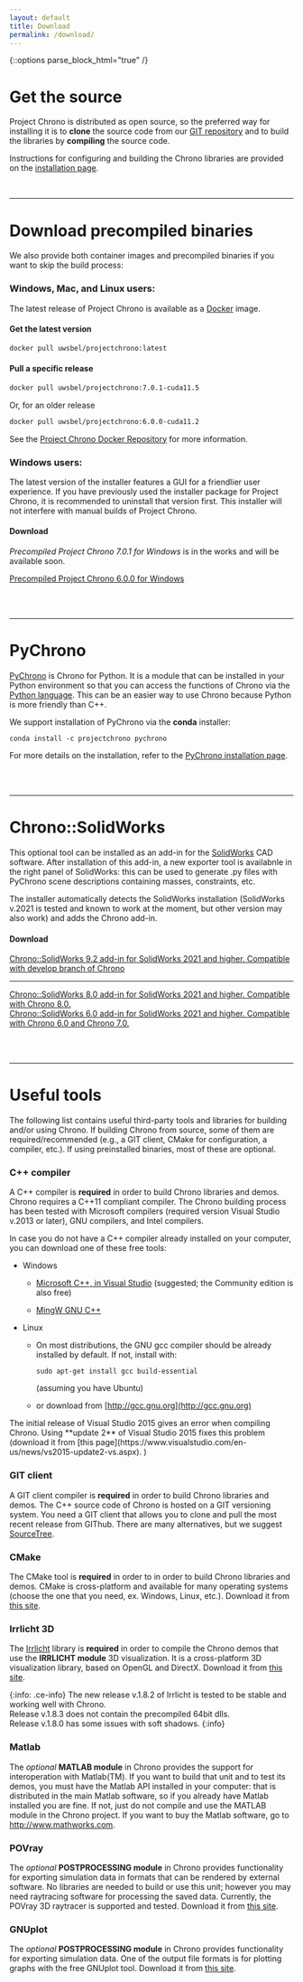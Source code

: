 ```yaml
---
layout: default
title: Download
permalink: /download/
---
```


{::options parse_block_html="true" /}

Get the source
==============

Project Chrono is distributed as open source, so the preferred way for installing it is to **clone** the source code from our [GIT repository](https://github.com/projectchrono/chrono) and to build the libraries by **compiling** the source code.

Instructions for configuring and building the Chrono libraries are provided on the [installation page](http://api.projectchrono.org/development/tutorial_table_of_content_install.html).

<br>

---

Download precompiled binaries
=============================

We also provide both container images and precompiled binaries if you want to skip the build process:

### Windows, Mac, and Linux users:
The latest release of Project Chrono is available as a [Docker](https://www.docker.com/products/docker-desktop) image.
<div class="well">

#### Get the latest version

```sh
docker pull uwsbel/projectchrono:latest
```

#### Pull a specific release
```sh
docker pull uwsbel/projectchrono:7.0.1-cuda11.5
```
Or, for an older release
```sh
docker pull uwsbel/projectchrono:6.0.0-cuda11.2
```

See the [Project Chrono Docker Repository](https://hub.docker.com/repository/docker/uwsbel/projectchrono) for more information. 
</div>

### Windows users:
The latest version of the installer features a GUI for a friendlier user experience. If you have previously used the installer package for Project Chrono, it is recommended to uninstall that version first. This installer will not interfere with manual builds of Project Chrono.

<div class="well">

#### <span class="glyphicon glyphicon-download-alt"></span> Download

_Precompiled Project Chrono 7.0.1 for Windows_ is in the works and will be available soon. 

[Precompiled Project Chrono 6.0.0 for Windows](https://github.com/projectchrono/chrono/releases/download/6.0.0/projectchrono-installer-6.0.0.exe)

</div>



<br />
<br />

---

PyChrono
========

[PyChrono](http://projectchrono.org/pychrono/) is Chrono for Python. It is a module that can be installed in your Python environment so that you can access the functions of Chrono via the [Python language](http://www.python.org). This can be an easier way to use Chrono because Python is more friendly than C++.

We support installation of PyChrono via the **conda** installer:

```
conda install -c projectchrono pychrono
```

For more details on the installation, refer to the 
[PyChrono installation page](http://api.projectchrono.org/pychrono_installation.html).


<br>
<br>


---


Chrono::SolidWorks
==================

This optional tool can be installed as an add-in for the [SolidWorks](http://www.SolidWorks.com) CAD software.
After installation of this add-in, a new exporter tool is availabnle in the right panel of SolidWorks: this can be used to generate .py files with PyChrono scene descriptions containing masses, constraints, etc.

The installer automatically detects the SolidWorks installation (SolidWorks v.2021 is tested and known to work at the moment, but other version may also work) and adds the
Chrono add-in.

<div class="well">
<h4> <span class="glyphicon glyphicon-download-alt"></span> Download</h4>
<a href="http://www.projectchrono.org/assets/installers/ChronoEngine_SolidWorks_v9.2.exe"> Chrono::SolidWorks 9.2 add-in for SolidWorks 2021 and higher. Compatible with develop branch of Chrono</a><br />

---

<a href="http://www.projectchrono.org/assets/installers/ChronoEngine_SolidWorks_v8.0.exe"> Chrono::SolidWorks 8.0 add-in for SolidWorks 2021 and higher. Compatible with Chrono 8.0.</a><br />
<a href="http://www.projectchrono.org/assets/installers/ChronoEngine_SolidWorks_v6.0.exe"> Chrono::SolidWorks 6.0 add-in for SolidWorks 2021 and higher. Compatible with Chrono 6.0 and Chrono 7.0.</a><br />
</div>

<br>
<br>

---


Useful tools
=============================

The following list contains useful third-party tools and libraries for building and/or using Chrono. If building Chrono from source, some of them are required/recommended (e.g., a GIT client, CMake for configuration, a compiler, etc.). If using preinstalled binaries, most of these are optional.


### C++ compiler

A C++ compiler is **required** in order to build
Chrono libraries and demos. Chrono requires a C++11 compliant compiler. The Chrono building process has been tested with Microsoft compilers (required version Visual Studio v.2013 or later), GNU compilers, and Intel compilers.

<div class="ce-info">

In case you do not have a C++ compiler already installed on your computer, you can download one of these free tools:

* Windows

  * [Microsoft C++, in Visual Studio](https://www.visualstudio.com)  (suggested; the Community edition is also free)

  * [MingW GNU C++](http://www.mingw.org/wiki/InstallationHOWTOforMinGW)

* Linux

  * On most distributions, the GNU gcc compiler should be already installed by default. If not, install with:  
	```
	sudo apt-get install gcc build-essential
	```  
    (assuming you have Ubuntu)

  * or download from [http://gcc.gnu.org](http://gcc.gnu.org)
</div>

<div class="ce-danger">
The initial release of Visual Studio 2015 gives an
error when compiling Chrono. Using **update 2** of Visual Studio 2015 fixes this problem (download it from
[this page](https://www.visualstudio.com/en-us/news/vs2015-update2-vs.aspx). )
</div>


### GIT client

A GIT client compiler is **required** in order to build
Chrono libraries and demos.
The C++ source code of Chrono is hosted on a GIT versioning system.
You need a GIT client that allows you to clone and pull the most recent release from GIThub.
There are many alternatives, but we suggest [SourceTree](https://www.sourcetreeapp.com/).


### CMake

The CMake tool is **required** in order to in order to build
Chrono libraries and demos. CMake is cross-platform and available
for many operating systems (choose the one that you need, ex. Windows,
Linux, etc.). Download it from [this site](http://www.cmake.org/cmake/resources/software.html).


### Irrlicht 3D

The [Irrlicht](http://irrlicht.sourceforge.net/downloads.html) library
is **required** in order to compile the Chrono demos that use the **IRRLICHT module**
3D visualization. It is a cross-platform 3D visualization library, based
on OpenGL and DirectX. Download it from [this site](http://downloads.sourceforge.net/irrlicht/irrlicht-1.8.2.zip).

{:info: .ce-info}
The new release v.1.8.2 of Irrlicht is tested to be stable and working well with Chrono.  
Release v.1.8.3 does not contain the precompiled 64bit dlls.  
Release v.1.8.0 has some issues with soft shadows.
{:info}


### Matlab

The *optional* **MATLAB module** in Chrono provides the support
for interoperation with Matlab(TM). If you want to build that unit and
to test its demos, you must have the Matlab API installed in your
computer: that is distributed in the main Matlab software, so if you
already have Matlab installed you are fine. If not, just do not compile and use the
MATLAB module in the Chrono project. If you want to buy the
Matlab software, go to
[<http://www.mathworks.com>](http://www.mathworks.com).


### POVray

The *optional* **POSTPROCESSING module** in Chrono provides
functionality for exporting simulation data in formats that can be
rendered by external software. No libraries are needed to build or use
this unit; however you may need raytracing software for
processing the saved data. Currently, the POVray 3D raytracer is
supported and tested. Download it from [this
site](http://www.povray.org).

### GNUplot

The *optional* **POSTPROCESSING module** in Chrono provides
functionality for exporting simulation data. One of the output file formats
is for plotting graphs with the free GNUplot tool. Download it from [this
site](http://www.gnuplot.info).

